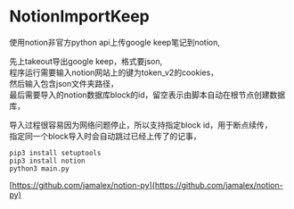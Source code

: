 # NotionImportKeep

使用notion非官方python api上传google keep笔记到notion,

先上takeout导出google keep，格式要json,  
程序运行需要输入notion网站上的键为token_v2的cookies，  
然后输入包含json文件夹路径，  
最后需要导入的notion数据库block的id，留空表示由脚本自动在根节点创建数据库，

导入过程很容易因为网络问题停止，所以支持指定block id，用于断点续传，  
指定同一个block导入时会自动跳过已经上传了的记事，

```shell
pip3 install setuptools
pip3 install notion
python3 main.py
```

[https://github.com/jamalex/notion-py](https://github.com/jamalex/notion-py)
